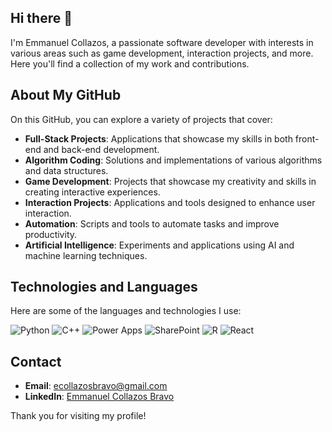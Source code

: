 ## Hi there 👋

I'm Emmanuel Collazos, a passionate software developer with interests in various areas such as game development, interaction projects, and more. Here you'll find a collection of my work and contributions.

## About My GitHub

On this GitHub, you can explore a variety of projects that cover:

- **Full-Stack Projects**: Applications that showcase my skills in both front-end and back-end development.
- **Algorithm Coding**: Solutions and implementations of various algorithms and data structures.
- **Game Development**: Projects that showcase my creativity and skills in creating interactive experiences.
- **Interaction Projects**: Applications and tools designed to enhance user interaction.
- **Automation**: Scripts and tools to automate tasks and improve productivity.
- **Artificial Intelligence**: Experiments and applications using AI and machine learning techniques.

## Technologies and Languages

Here are some of the languages and technologies I use:

![Python](https://cdn.jsdelivr.net/gh/devicons/devicon/icons/python/python-original.svg) 
![C++](https://cdn.jsdelivr.net/gh/devicons/devicon/icons/cplusplus/cplusplus-original.svg) 
![Power Apps](https://upload.wikimedia.org/wikipedia/commons/4/42/Microsoft_PowerApps_logo.png) 
![SharePoint](https://upload.wikimedia.org/wikipedia/commons/4/40/Microsoft_Office_SharePoint_%282019-present%29.svg) 
![R](https://cdn.jsdelivr.net/gh/devicons/devicon/icons/r/r-original.svg) 
![React](https://cdn.jsdelivr.net/gh/devicons/devicon/icons/react/react-original.svg) 

## Contact

- **Email**: ecollazosbravo@gmail.com
- **LinkedIn**: [Emmanuel Collazos Bravo](https://www.linkedin.com/in/ecollazosbravo/)

Thank you for visiting my profile!


<!--
**ecollazosbravo/ecollazosbravo** is a ✨ _special_ ✨ repository because its `README.md` (this file) appears on your GitHub profile.

Here are some ideas to get you started:

- 🔭 I’m currently working on ...
- 🌱 I’m currently learning ...
- 👯 I’m looking to collaborate on ...
- 🤔 I’m looking for help with ...
- 💬 Ask me about ...
- 📫 How to reach me: ...
- 😄 Pronouns: ...
- ⚡ Fun fact: ...
-->
